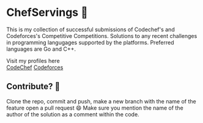 # ChefServings :tophat:
This is my collection of successful submissions of Codechef's and Codeforces's Competitive Competitions.
Solutions to any recent challenges in programming langugages supported by the platforms. Preferred languages are Go and C++.

Visit my profiles here \
[CodeChef](www.codechef.com/users/deadpo0l)
[Codeforces](https://codeforces.com/profile/claymore) 


## Contribute? :thinking:
Clone the repo, commit and push, make a new branch with the name of the feature open a pull request :smile: 
Make sure you mention the name of the author of the solution as a comment within the code. 
